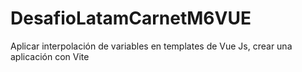 # DesafioLatamCarnetM6VUE
Aplicar interpolación de variables en templates de Vue Js, crear una aplicación con Vite
